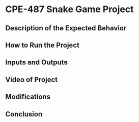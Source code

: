 # CPE-487 Snake Game Project

## Description of the Expected Behavior

## How to Run the Project

## Inputs and Outputs

## Video of Project

## Modifications

## Conclusion
